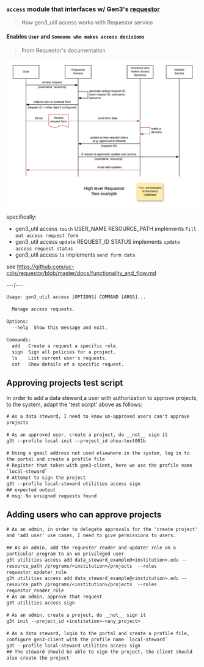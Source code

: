 
### `access` module that interfaces w/ Gen3's [requestor](https://github.com/uc-cdis/requestor)

> How gen3_util access works with Requestor service

#### Enables `User` and `Someone who makes access decisions`

> From Requestor's documentation

![image](https://github.com/uc-cdis/requestor/raw/master/docs/img/requestor_example_flow.png)


specifically:

* gen3_util access `touch` USER_NAME RESOURCE_PATH implements `Fill out access request form`
*  gen3_util access `update` REQUEST_ID STATUS implements `update access request status`
*  gen3_util access `ls` implements `send form data`



see https://github.com/uc-cdis/requestor/blob/master/docs/functionality_and_flow.md

---/---


```$ gen3_util access
Usage: gen3_util access [OPTIONS] COMMAND [ARGS]...

  Manage access requests.

Options:
  --help  Show this message and exit.

Commands:
  add   Create a request a specific role.
  sign  Sign all policies for a project.
  ls    List current user's requests.
  cat   Show details of a specific request.

```

## Approving projects test script

In order to add a data steward,a user with authorization to approve projects, to the system, adapt the 'test script' above as follows:

```shell
# As a data steward, I need to know un-approved users can't approve projects

# As an approved user, create a project, do __not__ sign it
g3t --profile local init --project_id ohsu-test001b

# Using a gmail address not used elsewhere in the system, log in to the portal and create a profile file
# Register that token with gen3-client, here we use the profile name `local-steward`
# Attempt to sign the project
g3t --profile local-steward utilities access sign
## expected output
# msg: No unsigned requests found
```

## Adding users who can approve projects


```shell
# As an admin, in order to delegate approvals for the 'create project' and 'add user' use cases, I need to give permissions to users.

## As an admin, add the requester reader and updater role on a particular program to an un privileged user
g3t utilities access add data_steward_example@<institution>.edu --resource_path /programs/<institution>/projects  --roles requestor_updater_role
g3t utilities access add data_steward_example@<institution>.edu --resource_path /programs/<institution>/projects  --roles requestor_reader_role
# As an admin, approve that request
g3t utilities access sign

# As an admin, create a project, do __not__ sign it
g3t init --project_id <institution>-<any_project>

# As a data steward, login to the portal and create a profile file, configure gen3-client with the profile name `local-steward`
g3t --profile local-steward utilities access sign
## The steward should be able to sign the project, the client should also create the project

```
